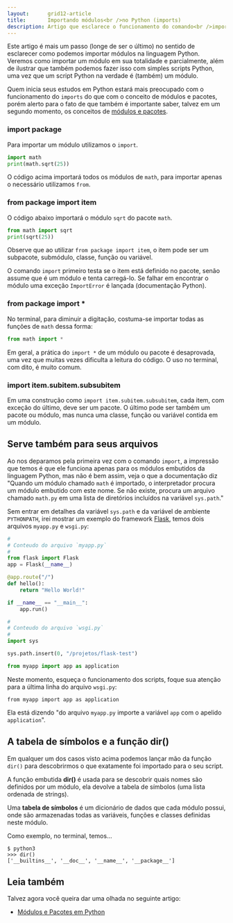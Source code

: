 ```yaml
---
layout:      grid12-article
title:       Importando módulos<br />no Python (imports)
description: Artigo que esclarece o funcionamento do comando<br />imports da linguagem Python
---
```


Este artigo é mais um passo (longe de ser o último) no sentido de esclarecer como podemos importar módulos na 
linguagem Python. Veremos como importar um módulo em sua totalidade e parcialmente, além de ilustrar que também podemos
fazer isso com simples scripts Python, uma vez que um script Python na verdade é (também) um módulo.

Quem inicia seus estudos em Python estará mais preocupado com o funcionamento do `imports` do que com o conceito de 
módulos e pacotes, porém alerto para o fato de que também é importante saber, talvez em um segundo momento, os conceitos 
de [módulos e pacotes](/python/modulos-pacotes).



### import package

Para importar um módulo utilizamos o `import`.

```python
import math
print(math.sqrt(25))
```

O código acima importará todos os módulos de `math`, para importar apenas o necessário utilizamos `from`.



### from package import item

O código abaixo importará o módulo `sqrt` do pacote `math`.

```python
from math import sqrt
print(sqrt(25))
```

Observe que ao utilizar `from package import item`, o item pode ser um subpacote, submódulo, classe, função ou variável.

O comando `import` primeiro testa se o item está definido no pacote, senão assume que é um módulo e tenta carregá-lo. 
Se falhar em encontrar o módulo uma exceção `ImportError` é lançada (documentação Python).



### from package import *

No terminal, para diminuir a digitação, costuma-se importar todas as funções de `math` dessa forma:

```python
from math import *
```

Em geral, a prática do `import *` de um módulo ou pacote é desaprovada, uma vez que muitas vezes dificulta a leitura do 
código. O uso no terminal, com dito, é muito comum.




### import item.subitem.subsubitem

Em uma construção como `import item.subitem.subsubitem`, cada item, com exceção do último, deve ser um pacote.
O último pode ser também um pacote ou módulo, mas nunca uma classe, função ou variável contida em um módulo.




Serve também para seus arquivos
---

Ao nos deparamos pela primeira vez com o comando `import`, a impressão que temos é que ele funciona apenas para os módulos
embutidos da linguagem Python, mas não é bem assim, veja o que a documentação diz "Quando um módulo chamado `math` é 
importado, o interpretador procura um módulo embutido com este nome. Se não existe, procura um arquivo chamado `math.py` 
em uma lista de diretórios incluídos na variável `sys.path`."

Sem entrar em detalhes da variável `sys.path` e da variável de ambiente `PYTHONPATH`, irei mostrar um exemplo do 
framework [Flask](/python/flask/), temos dois arquivos `myapp.py` e `wsgi.py`:

```python
#
# Conteudo do arquivo `myapp.py`
#
from flask import Flask
app = Flask(__name__)

@app.route("/")
def hello():
    return "Hello World!"

if __name__ == "__main__":
    app.run()
```

```python
#
# Conteudo do arquivo `wsgi.py`
#
import sys

sys.path.insert(0, "/projetos/flask-test")

from myapp import app as application
```

Neste momento, esqueça o funcionamento dos scripts, foque sua atenção para a última linha do arquivo `wsgi.py`:

    from myapp import app as application

Ela está dizendo "do arquivo `myapp.py` importe a variável `app` com o apelido `application`".



A tabela de símbolos e a função dir()
---

Em qualquer um dos casos visto acima podemos lançar mão da função `dir()` para descobrirmos o que exatamente foi 
importado para o seu script.

A função embutida __dir()__ é usada para se descobrir quais nomes são definidos por um módulo, ela devolve a tabela
de símbolos (uma lista ordenada de strings).

Uma __tabela de símbolos__ é um dicionário de dados que cada módulo possui, onde são armazenadas todas as variáveis, 
funções e classes definidas neste módulo.

Como exemplo, no terminal, temos...

    $ python3
    >>> dir()
    ['__builtins__', '__doc__', '__name__', '__package__']




Leia também
---

Talvez agora você queira dar uma olhada no seguinte artigo:


- [Módulos e Pacotes em Python](/python/modulos-pacotes/)
